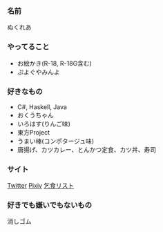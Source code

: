 ﻿### 名前
ぬくれあ

### やってること
* お絵かき(R-18, R-18G含む)
* ぷよぐやみんよ

### 好きなもの
* C#, Haskell, Java
* おくうちゃん
* いろはす(りんご味)
* 東方Project
* うまい棒(コンポタージュ味)
* 唐揚げ、カツカレー、とんかつ定食、カツ丼、寿司

### サイト
[Twitter](https://twitter.com/Nucleareal "Twitter")
[Pixiv](http://pixiv.me/reiuzi___utsuho "Pixiv")
[乞食リスト](http://www.amazon.co.jp/registry/wishlist/3VB6ZLS78HI4D/ "乞食リスト")

### 好きでも嫌いでもないもの
消しゴム